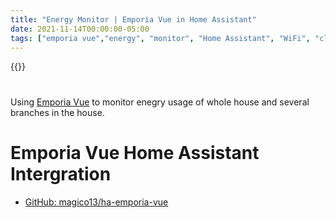```yaml
---
title: "Energy Monitor | Emporia Vue in Home Assistant"
date: 2021-11-14T00:00:00-05:00
tags: ["emporia vue","energy", "monitor", "Home Assistant", "WiFi", "cloud",'debashish sahu']
---
```


{{<youtube aXHTe8hQJQM>}}

#

Using [Emporia Vue](https://www.emporiaenergy.com/how-the-vue-energy-monitor-works) to monitor enegry usage of whole house and several branches in the house.

# Emporia Vue Home Assistant Intergration

* [GitHub: magico13/ha-emporia-vue](https://github.com/magico13/ha-emporia-vue)